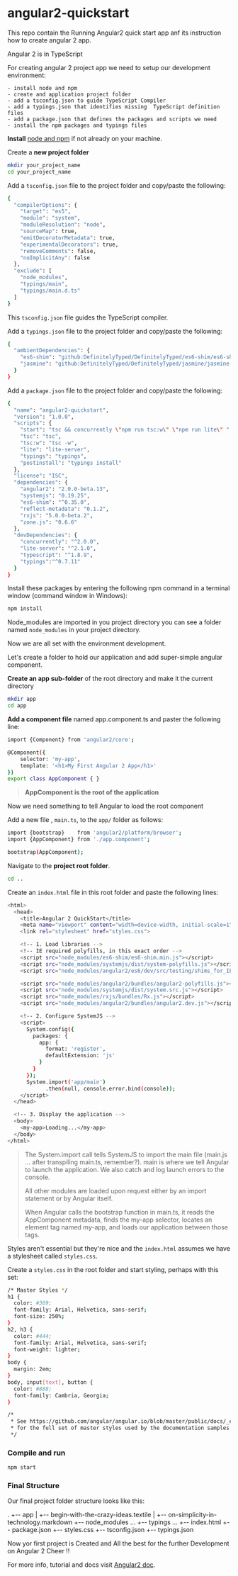 # angular2-quickstart
This repo contain the Running Angular2 quick start app anf its instruction how to create angular 2 app.

Angular 2 is in TypeScript

For creating angular 2 project app we need to setup our development environment:
	
	- install node and npm
  	- create and application project folder
  	- add a tsconfig.json to guide TypeScript Compiler
  	- add a typings.json that identifies missing  TypeScript definition files
  	- add a package.json that defines the packages and scripts we need
  	- install the npm packages and typings files

**Install** [node and npm] if not already on your machine.

Create a **new project folder**

```sh
mkdir your_project_name
cd your_project_name
```

Add a `tsconfig.json` file to the project folder and copy/paste the following:

```sh
{
  "compilerOptions": {
    "target": "es5",
    "module": "system",
    "moduleResolution": "node",
    "sourceMap": true,
    "emitDecoratorMetadata": true,
    "experimentalDecorators": true,
    "removeComments": false,
    "noImplicitAny": false
  },
  "exclude": [
    "node_modules",
    "typings/main",
    "typings/main.d.ts"
  ]
}
```
This `tsconfig.json` file guides the TypeScript compiler.

Add a `typings.json` file to the project folder and copy/paste the following:

```sh
{
  "ambientDependencies": {
    "es6-shim": "github:DefinitelyTyped/DefinitelyTyped/es6-shim/es6-shim.d.ts#7de6c3dd94feaeb21f20054b9f30d5dabc5efabd",
    "jasmine": "github:DefinitelyTyped/DefinitelyTyped/jasmine/jasmine.d.ts#7de6c3dd94feaeb21f20054b9f30d5dabc5efabd"
  }
}
```

Add a `package.json` file to the project folder and copy/paste the following:

```sh
{
  "name": "angular2-quickstart",
  "version": "1.0.0",
  "scripts": {
    "start": "tsc && concurrently \"npm run tsc:w\" \"npm run lite\" ",    
    "tsc": "tsc",
    "tsc:w": "tsc -w",
    "lite": "lite-server",
    "typings": "typings",
    "postinstall": "typings install" 
  },
  "license": "ISC",
  "dependencies": {
    "angular2": "2.0.0-beta.13",
    "systemjs": "0.19.25",
    "es6-shim": "^0.35.0",
    "reflect-metadata": "0.1.2",
    "rxjs": "5.0.0-beta.2",
    "zone.js": "0.6.6"
  },
  "devDependencies": {
    "concurrently": "^2.0.0",
    "lite-server": "^2.1.0",
    "typescript": "^1.8.9",
    "typings":"^0.7.11"
  }
}
```
Install these packages by entering the following npm command in a terminal window (command window in Windows):

```sh
npm install
```

Node_modules are imported in you project directory you can see a folder named `node_modules` in your project directory.

Now we are all set with the environment development. 



Let's create a folder to hold our application and add super-simple angular component.

**Create an app sub-folder** of the root directory and make it the current directory

```sh
mkdir app
cd app
```

**Add a component file** named app.component.ts and paster the following line:

```sh
import {Component} from 'angular2/core';

@Component({
    selector: 'my-app',
    template: '<h1>My First Angular 2 App</h1>'
})
export class AppComponent { }
```

> **AppComponent is the root of the application**

Now we need something to tell Angular to load the root component

Add a new file , `main.ts`, to the `app/` folder as follows:

```sh
import {bootstrap}    from 'angular2/platform/browser';
import {AppComponent} from './app.component';

bootstrap(AppComponent);
```

Navigate to the **project root folder**.

```sh
cd ..
```

Create an `index.html` file in this root folder and paste the following lines:

```sh
<html>
  <head>
    <title>Angular 2 QuickStart</title>
    <meta name="viewport" content="width=device-width, initial-scale=1">    
    <link rel="stylesheet" href="styles.css">

    <!-- 1. Load libraries -->
    <!-- IE required polyfills, in this exact order -->
    <script src="node_modules/es6-shim/es6-shim.min.js"></script>
    <script src="node_modules/systemjs/dist/system-polyfills.js"></script>
    <script src="node_modules/angular2/es6/dev/src/testing/shims_for_IE.js"></script>   

    <script src="node_modules/angular2/bundles/angular2-polyfills.js"></script>
    <script src="node_modules/systemjs/dist/system.src.js"></script>
    <script src="node_modules/rxjs/bundles/Rx.js"></script>
    <script src="node_modules/angular2/bundles/angular2.dev.js"></script>

    <!-- 2. Configure SystemJS -->
    <script>
      System.config({
        packages: {        
          app: {
            format: 'register',
            defaultExtension: 'js'
          }
        }
      });
      System.import('app/main')
            .then(null, console.error.bind(console));
    </script>
  </head>

  <!-- 3. Display the application -->
  <body>
    <my-app>Loading...</my-app>
  </body>
</html>
```

>The System.import call tells SystemJS to import the main file (main.js ... after transpiling 
>main.ts, remember?). main is where we tell Angular to launch the application. We also catch and 
>log launch errors to the console.
>
>All other modules are loaded upon request either by an import statement or by Angular itself.
>
>**<my-app>**
>
>When Angular calls the bootstrap function in main.ts, it reads the AppComponent metadata, finds 
>the my-app selector, locates an element tag named my-app, and loads our application between 
>those tags.


Styles aren't essential but they're nice and the `index.html` assumes we have a stylesheet called `styles.css`.

Create a `styles.css` in the root folder and start styling, perhaps with this set:

```sh
/* Master Styles */
h1 {
  color: #369; 
  font-family: Arial, Helvetica, sans-serif;   
  font-size: 250%;
}
h2, h3 { 
  color: #444;
  font-family: Arial, Helvetica, sans-serif;   
  font-weight: lighter;
}
body { 
  margin: 2em; 
}
body, input[text], button { 
  color: #888; 
  font-family: Cambria, Georgia; 
}

/* 
 * See https://github.com/angular/angular.io/blob/master/public/docs/_examples/styles.css
 * for the full set of master styles used by the documentation samples
 */
```

### Compile and run

```sh
npm start
```

### Final Structure

Our final project folder structure looks like this:


.
+-- app
|   +-- begin-with-the-crazy-ideas.textile
|   +-- on-simplicity-in-technology.markdown
+-- node_modules ...
+-- typings ...
+-- index.html
+-- package.json
+-- styles.css
+-- tsconfig.json
+-- typings.json

Now yor first project is Created and All the best for the further Development on Angular 2 Cheer !!

For more info, tutorial and docs visit [Angular2 doc]. 

[node and npm]: <https://nodejs.org/en/download/>
[Angular2 doc]: <https://angular.io/docs/ts/latest/>

